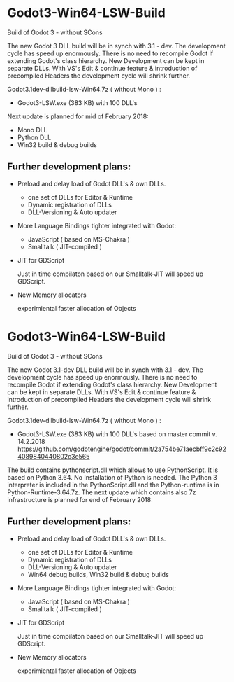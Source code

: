# Godot3-Win64-LSW-Build
Build of Godot 3 - without SCons

The new Godot 3 DLL build will be in synch with 3.1 - dev.
The development cycle has speed up enormously. There is no need to recompile Godot if extending Godot's class hierarchy. New Development can be kept in separate DLLs. With VS's Edit & continue feature & introduction of precompiled Headers the development cycle will shrink further.

Godot3.1dev-dllbuild-lsw-Win64.7z ( without Mono ) :

+ Godot3-LSW.exe (383 KB) with 100 DLL's

Next update is planned for  mid of February 2018:
+ Mono DLL
+ Python DLL
+ Win32 build & debug builds

## Further development plans:
+ Preload and delay load of Godot DLL's & own DLLs.
  + one set of DLLs for Editor & Runtime
  + Dynamic registration of DLLs
  + DLL-Versioning & Auto updater

+ More Language Bindings tighter integrated with Godot:
  + JavaScript ( based on MS-Chakra )
  + Smalltalk ( JIT-compiled )
+ JIT for GDScript

  Just in time compilaton based on our Smalltalk-JIT will speed up GDScript.
+ New Memory allocators

  experimiental faster allocation of Objects
# Godot3-Win64-LSW-Build
Build of Godot 3 - without SCons

The new Godot 3.1-dev DLL build will be in synch with 3.1 - dev.
The development cycle has speed up enormously. There is no need to recompile Godot if extending Godot's class hierarchy. New Development can be kept in separate DLLs. With VS's Edit & continue feature & introduction of precompiled Headers the development cycle will shrink further.

Godot3.1dev-dllbuild-lsw-Win64.7z ( without Mono ) :

+ Godot3-LSW.exe (383 KB) with 100 DLL's
based on master commit v. 14.2.2018
<https://github.com/godotengine/godot/commit/2a754be71aecbff9c2c924089840440802c3e565>

The build contains pythonscript.dll which allows to use PythonScript.
It is based on Python 3.64. No Installation of Python is needed. The Python 3 interpreter is included in the PythonScript.dll and the Python-runtime is in Python-Runtime-3.64.7z. The next update which contains also 7z infrastructure is planned for end of February 2018:

## Further development plans:
+ Preload and delay load of Godot DLL's & own DLLs.
  + one set of DLLs for Editor & Runtime
  + Dynamic registration of DLLs
  + DLL-Versioning & Auto updater
  + Win64 debug builds, Win32 build & debug builds

+ More Language Bindings tighter integrated with Godot:
  + JavaScript ( based on MS-Chakra )
  + Smalltalk ( JIT-compiled )
+ JIT for GDScript

  Just in time compilaton based on our Smalltalk-JIT will speed up GDScript.
+ New Memory allocators

  experimiental faster allocation of Objects
